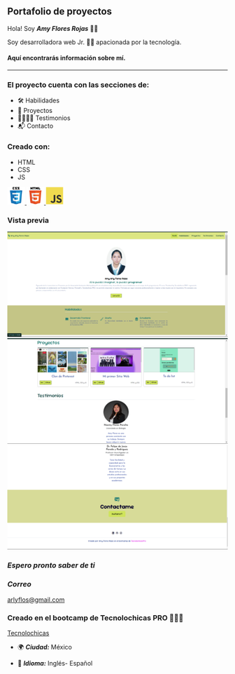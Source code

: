 ## Portafolio de proyectos

Hola! Soy ***Amy Flores Rojas*** 🙆‍♀️

Soy  desarrolladora web Jr. 👩‍💻 apacionada por la tecnología. 
#### Aquí encontrarás información sobre mí.

_____
### El proyecto cuenta con las secciones de: 

- 🛠️ Habilidades
- 📄 Proyectos
- 🧑‍💼👩‍💼 Testimonios
- 📬 Contacto

### Creado con:

- HTML
- CSS
- JS

<a href="https://www.w3schools.com/css/" target="_blank"> <img src="https://raw.githubusercontent.com/devicons/devicon/master/icons/css3/css3-original-wordmark.svg" alt="css3" width="40" height="40"/> </a>
    <a href="https://www.w3.org/html/" target="_blank"> <img src="https://raw.githubusercontent.com/devicons/devicon/master/icons/html5/html5-original-wordmark.svg" alt="html5" width="40" height="40"/> </a>
    <a href="https://developer.mozilla.org/en-US/docs/Web/JavaScript" target="_blank"> <img src="https://raw.githubusercontent.com/devicons/devicon/master/icons/javascript/javascript-original.svg" alt="javascript" width="40" height="40"/> </a>

### Vista previa
![Proyecto](assets/proyectos1.png)
![Proyecto](assets/proyecto3.png)
![Proyecto](assets/proyecto%204.png)

### *Espero pronto saber de ti*
### *Correo*
[arlyflos@gmail.com](mailto:arlyflos@gmail.com)



### Creado en el bootcamp de Tecnolochicas PRO 👩‍💼💜
[Tecnolochicas](https://tecnolochicas.mx/)

- 🌍 ***Ciudad:*** México
  
- 👅 ***Idioma:*** Inglés- Español

